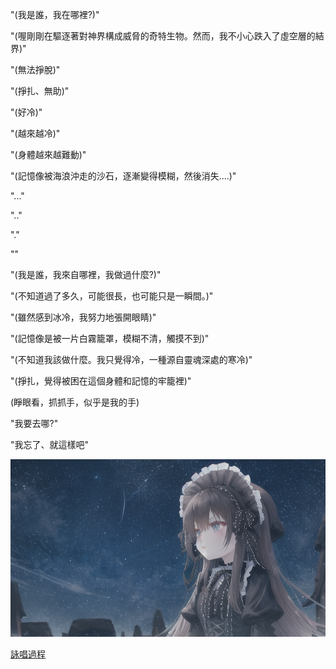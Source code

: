 
"(我是誰，我在哪裡?)"

"(喔剛剛在驅逐著對神界構成威脅的奇特生物。然而，我不小心跌入了虛空層的結界)"

"(無法掙脫)"

"(掙扎、無助)"

"(好冷)"

"(越來越冷)"

"(身體越來越難動)"

"(記憶像被海浪沖走的沙石，逐漸變得模糊，然後消失....)"

"..."

".."

"."

""

"(我是誰，我來自哪裡，我做過什麼?)"

"(不知道過了多久，可能很長，也可能只是一瞬間。)"

"(雖然感到冰冷，我努力地張開眼睛)"

"(記憶像是被一片白霧籠罩，模糊不清，觸摸不到)"

"(不知道我該做什麼。我只覺得冷，一種源自靈魂深處的寒冷)"

"(掙扎，覺得被困在這個身體和記憶的牢籠裡)"

(睜眼看，抓抓手，似乎是我的手)

"我要去哪?"

"我忘了、就這樣吧"

![](./2-3-a.png)

[詠唱過程](./2-3-a.chat.html)
